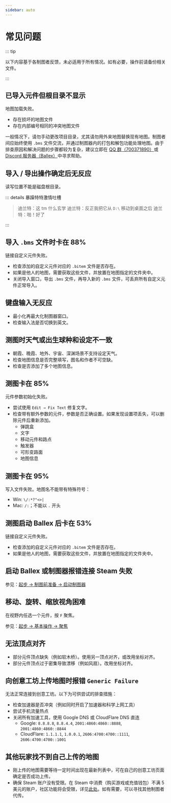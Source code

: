 ```yaml
---
sidebar: auto
---
```


# 常见问题

::: tip

以下内容基于各制图者反馈，未必适用于所有情况。如有必要，操作前请备份相关文件。

:::

## 已导入元件但根目录不显示

地图加载失败。

- 存在损坏的地图文件
- 存在内部编号相同的冲突地图文件

一般情况下，请勿手动更改项目目录，尤其请勿用外来地图替换现有地图。制图者间应始终使用 `.bms` 文件交流，并通过制图器内的打包和解包功能处理地图。由于排查原因和解决问题的步骤都较为复杂，建议立即在 [QQ 群（700371890）](https://jq.qq.com/?_wv=1027&k=LhtfLbqL)或 [Discord 服务器（Ballex）](https://discord.gg/CwC7u2wFmJ)中寻求帮助。

## 导入 / 导出操作确定后无反应 <badge text="Windows" type="warning"/>

读写位置不能是磁盘根目录。

::: details 暴躁特特激情吐槽

> 迪兰特：这 tm 什么玄学
> 迪兰特：反正我把它从 `D:\` 移动到桌面之后
> 迪兰特：啪！好了

:::

## 导入 `.bms` 文件时卡在 88%

链接自定义元件失败。

- 检查添加的自定义元件对应的 `.bitem` 文件是否存在。
- 如果是他人的地图，需要获取这些文件，并放置在地图指定的文件夹中。
- 关闭导入窗口，导出 `.bms` 文件，再导入新的 `.bms` 文件，可丢弃所有自定义元件正常导入。

## 键盘输入无反应

- 最小化再最大化制图器窗口。
- 检查输入法是否切换到英文。

## 测图时天气或出生球种和设定不一致

- 朝霞、晚霞、地外、宇宙、深渊场景不支持设定天气。
- 检查地图信息是否完整填写，图名和作者不可空缺。
- 检查是否添加了多个地图信息。

## 测图卡在 85%

元件参数初始化失败。

- 尝试使用 `Edit → Fix Text` 修复文字。
- 检查带有额外参数的元件，参数是否正确设置。如果发现设置项丢失，可以删除元件后重新添加。
  - 弹跳盒
  - 文字
  - 移动元件和路点
  - 触发器
  - 可形变路面
  - 地图信息

## 测图卡在 95%

写入文件失败。地图名不能带有特殊符号：

- Win: `\/:*?"<>|`
- Mac: `/:`；不能以 `.` 开头

## 测图启动 Ballex 后卡在 53%

链接自定义元件失败。

- 检查添加的自定义元件对应的 `.bitem` 文件是否存在。
- 如果是他人的地图，需要获取这些文件，并放置在地图指定的文件夹中。

## 启动 Ballex 或制图器报错连接 Steam 失败

参见：[起步 → 制图前准备 → 启动制图器](/start/preparation.md#启动制图器)

## 移动、旋转、缩放视角困难

在视野内任选一个元件，按 `F` 聚焦。

参见：[起步 → 基本操作 → 聚焦](/start/basic-operation.md#聚焦)

## 无法顶点对齐

- 部分元件顶点缺失（例如软木桥）。使用另一顶点对齐，或改用坐标对齐。
- 部分元件顶点过于密集导致漂移（例如风扇）。改用坐标对齐。

## 向创意工坊上传地图时报错 `Generic Failure`

无法正常连接到创意工坊。以下为可供尝试的排查措施：

- 检查加速器是否冲突（例如同时开启了加速器和科学上网工具）
- 尝试手机流量热点
- 关闭所有加速工具，使用 Google DNS 或 CloudFlare DNS 直连
  - Google: `8.8.8.8`, `8.8.4.4`, `2001:4860:4860::8888`, `2001:4860:4860::8844`
  - CloudFlare: `1.1.1.1`, `1.0.0.1`, `2606:4700:4700::1111`, `2606:4700:4700::1001`

## 其他玩家找不到自己上传的地图

- 刚上传的地图需要等待一定时间出现在最新列表中，可在自己的创意工坊页面确定是否成功上传。
- 确保 Steam 账户没有受限。在 Steam 中消费（购买游戏或充值钱包）不满 5 美元的账户，社区功能将会受限，详见[此处](https://support.steampowered.com/kb_article.php?ref=3330-IAGK-7663&l=simplified%20chinese)。如有需要，可以寻找其他制图者代传。
